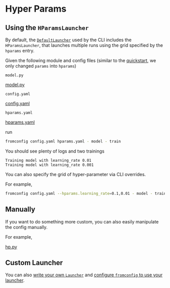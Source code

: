 # Hyper Params <!-- {docsify-ignore} -->


## Using the `HParamsLauncher`

By default, the [`DefaultLauncher`](usage-reference/launcher/) used by the CLI includes the `HParamsLauncher`, that launches multiple runs using the grid specified by the `hparams` entry.

Given the following module and config files (similar to the [quickstart](getting-started/quickstart/), we only changed `params` into `hparams`)

`model.py`

[model.py](model.py ':include :type=code python')

`config.yaml`

[config.yaml](config.yaml ':include :type=code yaml')

`hparams.yaml`

[hparams.yaml](hparams.yaml ':include :type=code yaml')

run

```bash
fromconfig config.yaml hparams.yaml - model - train
```

You should see plenty of logs and two trainings

```
Training model with learning_rate 0.01
Training model with learning_rate 0.001
```

You can also specify the grid of hyper-parameter via CLI overrides.

For example,

```bash
fromconfig config.yaml --hparams.learning_rate=0.1,0.01 - model - train
```

## Manually

If you want to do something more custom, you can also easily manipulate the config manually.

For example,

[hp.py](hp.py ':include :type=code python')


## Custom Launcher

You can also [write your own `Launcher`](development/custom-launcher/) and [configure `fromconfig` to use your launcher](examples/configure-launcher/).
